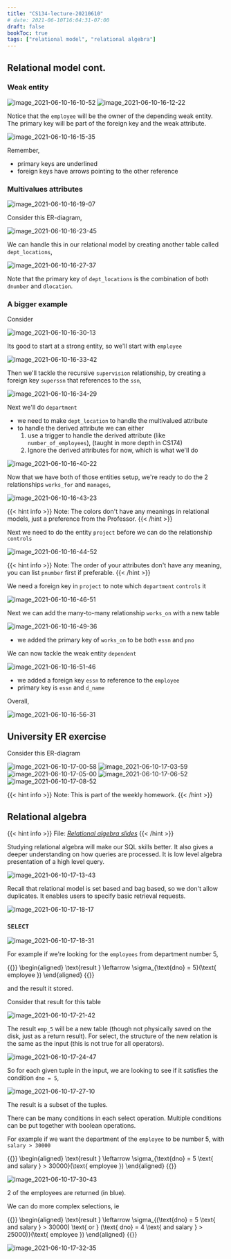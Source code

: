 ```yaml
---
title: "CS134-lecture-20210610"
# date: 2021-06-10T16:04:31-07:00
draft: false
bookToc: true
tags: ["relational model", "relational algebra"]
---
```


## Relational model cont.

### Weak entity

![image_2021-06-10-16-10-52](/notes/image_2021-06-10-16-10-52.png)
![image_2021-06-10-16-12-22](/notes/image_2021-06-10-16-12-22.png)

Notice that the `employee` will be the owner of the depending weak entity.
The primary key will be part of the foreign key and the weak attribute.

![image_2021-06-10-16-15-35](/notes/image_2021-06-10-16-15-35.png)

Remember, 

- primary keys are underlined
- foreign keys have arrows pointing to the other reference

### Multivalues attributes

![image_2021-06-10-16-19-07](/notes/image_2021-06-10-16-19-07.png)

Consider this ER-diagram,

![image_2021-06-10-16-23-45](/notes/image_2021-06-10-16-23-45.png)

We can handle this in our relational model by creating another table called `dept_locations`,

![image_2021-06-10-16-27-37](/notes/image_2021-06-10-16-27-37.png)

Note that the primary key of `dept_locations` is the combination of both `dnumber` and `dlocation`.

### A bigger example

Consider

![image_2021-06-10-16-30-13](/notes/image_2021-06-10-16-30-13.png)

Its good to start at a strong entity, so we'll start with `employee`

![image_2021-06-10-16-33-42](/notes/image_2021-06-10-16-33-42.png)

Then we'll tackle the recursive `supervision` relationship, by creating a foreign key `superssn` that references to the `ssn`,

![image_2021-06-10-16-34-29](/notes/image_2021-06-10-16-34-29.png)

Next we'll do `department`

- we need to make `dept_location` to handle the multivalued attribute
- to handle the derived attribute we can either
    1. use a trigger to handle the derived attribute (like `number_of_employees`), (taught in more depth in CS174)
    2. Ignore the derived attributes for now, which is what we'll do

![image_2021-06-10-16-40-22](/notes/image_2021-06-10-16-40-22.png)

Now that we have both of those entities setup, we're ready to do the 2 relationships `works_for` and `manages`,

![image_2021-06-10-16-43-23](/notes/image_2021-06-10-16-43-23.png)

{{< hint info >}}
Note: The colors don't have any meanings in relational models, just a preference from the Professor.
{{< /hint >}}

Next we need to do the entity `project` before we can do the relationship `controls`

![image_2021-06-10-16-44-52](/notes/image_2021-06-10-16-44-52.png)

{{< hint info >}}
Note: The order of your attributes don't have any meaning, you can list `pnumber` first if preferable.
{{< /hint >}}

We need a foreign key in `project` to note which `department` `controls` it

![image_2021-06-10-16-46-51](/notes/image_2021-06-10-16-46-51.png)

Next we can add the many-to-many relationship `works_on` with a new table

![image_2021-06-10-16-49-36](/notes/image_2021-06-10-16-49-36.png)

- we added the primary key of `works_on` to be both `essn` and `pno`

We can now tackle the weak entity `dependent`

![image_2021-06-10-16-51-46](/notes/image_2021-06-10-16-51-46.png)

- we added a foreign key `essn` to reference to the `employee`
- primary key is `essn` and `d_name`

Overall,

![image_2021-06-10-16-56-31](/notes/image_2021-06-10-16-56-31.png)

## University ER exercise

Consider this ER-diagram

![image_2021-06-10-17-00-58](/notes/image_2021-06-10-17-00-58.png)
![image_2021-06-10-17-03-59](/notes/image_2021-06-10-17-03-59.png)
![image_2021-06-10-17-05-00](/notes/image_2021-06-10-17-05-00.png)
![image_2021-06-10-17-06-52](/notes/image_2021-06-10-17-06-52.png)
![image_2021-06-10-17-08-52](/notes/image_2021-06-10-17-08-52.png)

{{< hint info >}}
Note: This is part of the weekly homework.
{{< /hint >}}

## Relational algebra

{{< hint info >}}
File: [*Relational algebra slides*](/notes/134-5.pdf) 
{{< /hint >}}

Studying relational algebra will make our SQL skills better.
It also gives a deeper understanding on how queries are processed.
It is low level algebra presentation of a high level query.

![image_2021-06-10-17-13-43](/notes/image_2021-06-10-17-13-43.png)

Recall that relational model is set based and bag based, so we don't allow duplicates.
It enables users to specify basic retrieval requests.

![image_2021-06-10-17-18-17](/notes/image_2021-06-10-17-18-17.png)

### `SELECT`

![image_2021-06-10-17-18-31](/notes/image_2021-06-10-17-18-31.png)

For example if we're looking for the `employees` from department number 5,

{{<k display>}}
\begin{aligned}
    \text{result } \leftarrow \sigma_{\text{dno} = 5}(\text{ employee })
\end{aligned}
{{</k>}}

and the result it stored.

Consider that result for this table

![image_2021-06-10-17-21-42](/notes/image_2021-06-10-17-21-42.png)

The result `emp_5` will be a new table (though not physically saved on the disk, just as a return result).
For select, the structure of the new relation is the same as the input (this is not true for all operators).

![image_2021-06-10-17-24-47](/notes/image_2021-06-10-17-24-47.png)

So for each given tuple in the input, we are looking to see if it satisfies the condition `dno = 5`,

![image_2021-06-10-17-27-10](/notes/image_2021-06-10-17-27-10.png)

The result is a subset of the tuples.

There can be many conditions in each select operation.
Multiple conditions can be put together with boolean operations.

For example if we want the department of the `employee` to be number 5, with `salary > 30000`

{{<k display>}}
\begin{aligned}
    \text{result } \leftarrow \sigma_{\text{dno} = 5 \text{ and salary } > 30000}(\text{ employee })
\end{aligned}
{{</k>}}

![image_2021-06-10-17-30-43](/notes/image_2021-06-10-17-30-43.png)

2 of the employees are returned (in blue).

We can do more complex selections, ie

{{<k display>}}
\begin{aligned}
    \text{result } \leftarrow \sigma_{(\text{dno} = 5 \text{ and salary } > 30000)
    \text{ or } (\text{ dno} = 4 \text{ and salary } > 25000)}(\text{ employee })
\end{aligned}
{{</k>}}

![image_2021-06-10-17-32-35](/notes/image_2021-06-10-17-32-35.png)

